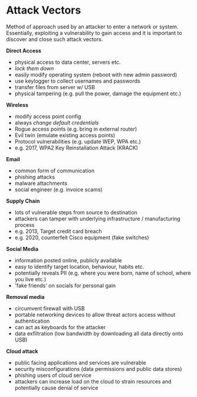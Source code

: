# Attack Vectors

Method of approach used by an attacker to enter a network or system. Essentially, exploiting a vulnerability to gain access and it is important to discover and close such attack vectors.

**Direct Access**
- physical access to data center, servers etc.
- *lock them down* 
- easily modify operating system (reboot with new admin password)
- use keylogger to collect usernames and passwords
- transfer files from server w/ USB
- physical tampering (e.g. pull the power, damage the equipment etc.)

**Wireless**
- modify access point config 
- always *change default credentials*
- Rogue access points (e.g. bring in external router)
- Evil twin (emulate existing access points)
- Protocol vulnerabilities (e.g. update WEP, WPA etc.)
- e.g. 2017, WPA2 Key Reinstallation Attack (KRACK)

**Email**
- common form of communication
- phishing attacks
- malware attachments
- social engineer (e.g. invoice scams)

**Supply Chain**
- lots of vulnerable steps from source to destination
- attackers can tamper with underlying infrastructure / manufacturing process
- e.g. 2013, Target credit card breach
- e.g. 2020, counterfeit Cisco equipment (fake switches)

**Social Media**
- information posted online, publicly available
- easy to identify target location, behaviour, habits etc.
- potentially reveals PII (e.g. where you were born, name of school, where you live etc.)
- 'fake friends' on socials for personal gain

**Removal media**
- circumvent firewall with USB
- portable networking devices to allow threat actors access without authentication
- can act as keyboards for the attacker
- data exfiltration (low bandwidth by downloading all data directly onto USB) 

**Cloud attack**
- public facing applications and services are vulnerable
- security misconfigurations (data permissions and public data stores)
- phishing users of cloud service
- attackers can increase load on the cloud to strain resources and potentially cause denial of service